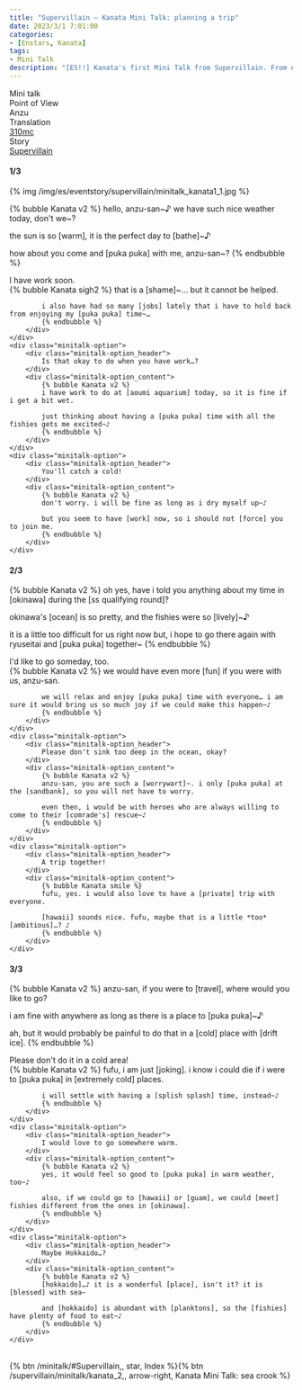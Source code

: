 ```yaml
---
title: "Supervillain – Kanata Mini Talk: planning a trip"
date: 2023/3/1 7:01:00
categories:
- [Enstars, Kanata]
tags:
- Mini Talk
description: "[ES!!] Kanata's first Mini Talk from Supervillain. From Anzu's POV."
---
```

<div class="three-wrapper" style="--storyColor:#965e7d;--storyColor-rgb:150,94,125;--storyColor-h:326.8;--storyColor-s: 23%;--storyColor-l:47.8%;">
    <div class="info-area">
        <div class="info">
            <div class="info-item characters">
                <div class="label">
                    Mini talk
                </div>
                <div class="value">
								<a href="/categories/Enstars/Kanata" character="Kanata"></a>
                </div>
            </div>
            <div class="info-item one">
                <div class="label">
                    Point of View
                </div>
                <div class="value">
                    Anzu
                </div>
            </div>
            <div class="info-item two">
                <div class="label">
                    Translation
                </div>
                <div class="value">
                    <a href="/about">310mc</a>
                </div>
            </div>
            <div class="info-item three">
                <div class="label">
                   Story
                </div>
                <div class="value">
                    <a href="/supervillain">Supervillain</a>
                </div>
            </div>
        </div>
    </div>
</div>

<!-- more -->

#### <div mt="rare"></div> 1/3

{% img /img/es/eventstory/supervillain/minitalk_kanata1_1.jpg %}

{% bubble Kanata v2 %}
hello, anzu-san\~♪ we have such nice weather today, don't we\~?

the sun is so [warm], it is the perfect day to [bathe]~♪

how about you come and [puka puka] with me, anzu-san~?
{% endbubble %}

<div class="minitalk" character="Anzu">
    <div class="minitalk-option">
        <div class="minitalk-option_header">
            I have work soon.
        </div>
        <div class="minitalk-option_content">
            {% bubble Kanata sigh2 %}
            that is a [shame]~… but it cannot be helped.

            i also have had so many [jobs] lately that i have to hold back from enjoying my [puka puka] time~…         
			{% endbubble %}
        </div>
    </div>
    <div class="minitalk-option">
        <div class="minitalk-option_header">
            Is that okay to do when you have work…?
        </div>
        <div class="minitalk-option_content">
            {% bubble Kanata v2 %}
            i have work to do at [aoumi aquarium] today, so it is fine if i get a bit wet.

            just thinking about having a [puka puka] time with all the fishies gets me excited~♪
			{% endbubble %}
        </div>
    </div>
    <div class="minitalk-option">
        <div class="minitalk-option_header">
            You'll catch a cold!
        </div>
        <div class="minitalk-option_content">
            {% bubble Kanata v2 %}
            don't worry. i will be fine as long as i dry myself up~♪

            but you seem to have [work] now, so i should not [force] you to join me.
			{% endbubble %}
        </div>
    </div>
</div>

#### <div mt="rare"></div> 2/3

{% bubble Kanata v2 %}
oh yes, have i told you anything about my time in [okinawa] during the [ss qualifying round]?

okinawa's [ocean] is so pretty, and the fishies were so [lively]~♪

it is a little too difficult for us right now but, i hope to go there again with ryuseitai and [puka puka] together~
{% endbubble %}

<div class="minitalk" character="Anzu">
    <div class="minitalk-option">
        <div class="minitalk-option_header">
            I'd like to go someday, too.
        </div>
        <div class="minitalk-option_content">
            {% bubble Kanata v2 %}
            we would have even more [fun] if you were with us, anzu-san.

            we will relax and enjoy [puka puka] time with everyone… i am sure it would bring us so much joy if we could make this happen~♪
			{% endbubble %}
        </div>
    </div>
    <div class="minitalk-option">
        <div class="minitalk-option_header">
            Please don't sink too deep in the ocean, okay?
        </div>
        <div class="minitalk-option_content">
            {% bubble Kanata v2 %}
            anzu-san, you are such a [worrywart]~. i only [puka puka] at the [sandbank], so you will not have to worry.

            even then, i would be with heroes who are always willing to come to their [comrade's] rescue~♪
			{% endbubble %}
        </div>
    </div>
    <div class="minitalk-option">
        <div class="minitalk-option_header">
            A trip together!
        </div>
        <div class="minitalk-option_content">
            {% bubble Kanata smile %}
            fufu, yes. i would also love to have a [private] trip with everyone.

            [hawaii] sounds nice. fufu, maybe that is a little *too* [ambitious]…? ♪
			{% endbubble %}
        </div>
    </div>
</div>

#### <div mt="rare"></div> 3/3

{% bubble Kanata v2 %}
anzu-san, if you were to [travel], where would you like to go?

i am fine with anywhere as long as there is a place to [puka puka]~♪

ah, but it would probably be painful to do that in a [cold] place with [drift ice].
{% endbubble %}

<div class="minitalk" character="Anzu">
    <div class="minitalk-option">
        <div class="minitalk-option_header">
          Please don't do it in a cold area!
        </div>
        <div class="minitalk-option_content">
            {% bubble Kanata v2 %}
            fufu, i am just [joking]. i know i could die if i were to [puka puka] in [extremely cold] places.

            i will settle with having a [splish splash] time, instead~♪
			{% endbubble %}
        </div>
    </div>
    <div class="minitalk-option">
        <div class="minitalk-option_header">
            I would love to go somewhere warm.
        </div>
        <div class="minitalk-option_content">
            {% bubble Kanata v2 %}
            yes, it would feel so good to [puka puka] in warm weather, too~♪

            also, if we could go to [hawaii] or [guam], we could [meet] fishies different from the ones in [okinawa].
			{% endbubble %}
        </div>
    </div>
    <div class="minitalk-option">
        <div class="minitalk-option_header">
            Maybe Hokkaido…?
        </div>
        <div class="minitalk-option_content">
            {% bubble Kanata v2 %}
            [hokkaido]…♪ it is a wonderful [place], isn't it? it is [blessed] with sea~

            and [hokkaido] is abundant with [planktons], so the [fishies] have plenty of food to eat~♪
			{% endbubble %}
        </div>
    </div>
</div>
<br>
<div toc>{% btn /minitalk/#Supervillain,, star, Index %}{% btn /supervillain/minitalk/kanata_2,, arrow-right, Kanata Mini Talk: sea crook %}</div>
